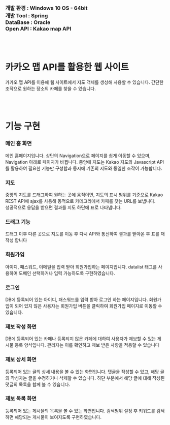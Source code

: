 <h3>
개발 환경 : Windows 10 OS - 64bit<br>
개발 Tool : Spring<br>
DataBase : Oracle<br>
Open API : Kakao map API
  </h3>

<br>
<br>

# 카카오 맵 API를 활용한 웹 사이트
<p>카카오 맵 API를 이용해 웹 사이트에서 지도 객체를 생성해 사용할 수 있습니다. 
간단한 조작으로 원하는 장소의 카페를 찾을 수 있습니다.</p>

<br>
<br>

# 기능 구현
<h3>메인 홈 화면</h3>
<p>메인 홈페이지입니다. 상단의 Navigation으로 페이지를 쉽게 이동할 수 있으며, Navigation 아래로 페이지가 바뀝니다.
중앙에 지도는 Kakao 지도의 Javascript API를 활용하여 필요한 기능만 구성함과 동시에 기존의 지도와 동일한 조작이 가능합니다. 
</p>
<h3>지도</h3>
<p>중앙의 지도를 드래그하여 원하는 곳에 움직이면, 지도의 표시 범위를 기준으로 Kakao REST API에 ajax를 사용해 동적으로 카테고리에서 카페를 찾는 URL를 보냅니다.<br>
성공적으로 응답을 받으면 결과를 지도 하단에 표로 나타냅니다.
</p>
<h3>드래그 기능</h3>
<p>드래그 이후 다른 곳으로 지도를 이동 후 다시 API와 통신하여 결과를 받아온 후 표를 재 작성 합니다</p>
<h3>회원가입</h3>
<p>아이디, 패스워드, 이메일을 입력 받아 회원가입하는 페이지입니다.
datalist 태그를 사용하여 도메인 선택하거나 입력 가능하도록 구현하였습니다. 
</p>
<h3>로그인</h3>
<p>DB에 등록되어 있는 아이디, 패스워드를 입력 받아 로그인 하는 페이지입니다. 
회원가입이 되어 있지 않은 사용자는 회원가입 버튼을 클릭하여 회원가입 페이지로 이동할 수 있습니다. 
</p>
<h3>제보 작성 화면</h3>
<p>DB에 등록되어 있는 카페나 등록되지 않은 카페에 대하여 사용자가 제보할 수 있는 게시물 등록 양식입니다. 관리자는 이를 확인하고 제보 받은 사항을 적용할 수 있습니다</p>
<h3>제보 상세 화면</h3>
<p>등록되어 있는 글의 상세 내용을 볼 수 있는 화면입니다. 댓글을 작성할 수 있고, 해당 글의 작성자는 글을 수정하거나 삭제할 수 있습니다. 하단 부분에서 해당 글에 대해 작성된 댓글의 목록을 함께 볼 수 있습니다.
</p>
<h3>제보 목록 화면</h3>
<p>등록되어 있는 게시물의 목록을 볼 수 있는 화면입니다. 검색범위 설정 후 키워드를 검색하면 해당되는 게시물이 보여지도록 구현하였습니다.
</p>
